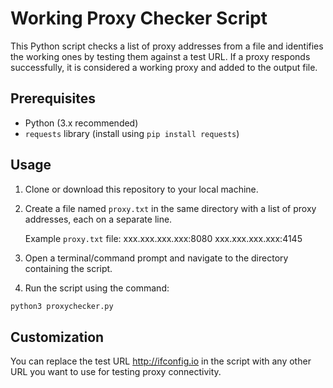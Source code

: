 #     Working Proxy Checker Script

This Python script checks a list of proxy addresses from a file and identifies the working ones by testing them against a test URL. If a proxy responds successfully, it is considered a working proxy and added to the output file.

## Prerequisites

- Python (3.x recommended)
- `requests` library (install using `pip install requests`)

## Usage

1. Clone or download this repository to your local machine.

2. Create a file named `proxy.txt` in the same directory with a list of proxy addresses, each on a separate line.

   Example `proxy.txt` file:
xxx.xxx.xxx.xxx:8080
xxx.xxx.xxx.xxx:4145

3. Open a terminal/command prompt and navigate to the directory containing the script.

4. Run the script using the command:

```bash
python3 proxychecker.py

```

## Customization

You can replace the test URL http://ifconfig.io in the script with any other URL you want to use for testing proxy connectivity.
